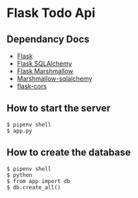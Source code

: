 # Flask Todo Api

## Dependancy Docs
  - [Flask](https://flask.palletsprojects.com/en/1.1.x/)
  - [Flask SQLAlchemy](https://flask-sqlalchemy.palletsprojects.com/en/2.x/)
  - [Flask Marshmallow](https://flask-marshmallow.readthedocs.io/en/latest/)
  - [Marshmallow-sqlalchemy](https://marshmallow-sqlalchemy.readthedocs.io/en/latest/)
  - [flask-cors](https://flask-cors.readthedocs.io/en/latest/)

## How to start the server
```
$ pipenv shell
$ app.py
```

## How to create the database
```
$ pipenv shell
$ python
$ from app import db
$ db.create_all()
``` 
